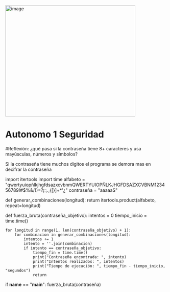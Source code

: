 <img width="407" height="348" alt="image" src="https://github.com/user-attachments/assets/79f0bb90-c36e-4420-93bb-6d514aa0f84f" />


# Autonomo 1 Seguridad

#Reflexión: ¿qué pasa si la contraseña tiene 8+ caracteres y usa mayúsculas, números y símbolos?

Si la contraseña tiene muchos digitos el programa se demora mas en decifrar la contraseña


import itertools
import time
alfabeto = "qwertyuiopñlkjhgfdsazxcvbnmQWERTYUIOPÑLKJHGFDSAZXCVBNM123456789!#$%&/()=?¡:;.,{[}]+*'¿"
contraseña = "aaaaaS"

def generar_combinaciones(longitud):
    return itertools.product(alfabeto, repeat=longitud)

def fuerza_bruta(contraseña_objetivo):
    intentos = 0
    tiempo_inicio = time.time()

    for longitud in range(1, len(contraseña_objetivo) + 1):
        for combinacion in generar_combinaciones(longitud):
            intentos += 1
            intento = ''.join(combinacion)
            if intento == contraseña_objetivo:
                tiempo_fin = time.time()
                print("Contraseña encontrada: ", intento)
                print("Intentos realizados: ", intentos)
                print("Tiempo de ejecución: ", tiempo_fin - tiempo_inicio, "segundos")
                return

if __name__ == "__main__":
    fuerza_bruta(contraseña)
